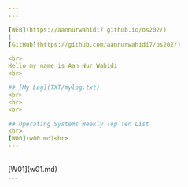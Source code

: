 ```yaml
---
---

[WEB](https://aannurwahidi7.github.io/os202/)
|
[GitHub](https://github.com/aannurwahidi7/os202/)

<br>
Hello my name is Aan Nur Wahidi
<br>

## [My Log](TXT/mylog.txt)
<br>
<hr>
<br>

## Operating Systems Weekly Top Ten List
<br>
[W00](w00.md)<br>
---
```

<br>
[W01](w01.md)<br>
---
<br>
